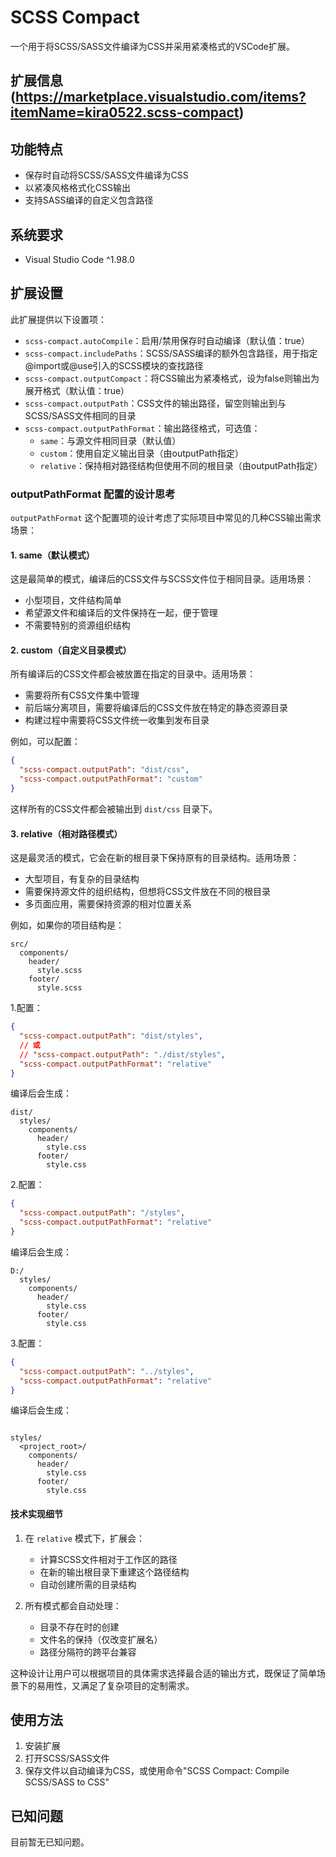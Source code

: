 # SCSS Compact

一个用于将SCSS/SASS文件编译为CSS并采用紧凑格式的VSCode扩展。

## 扩展信息(https://marketplace.visualstudio.com/items?itemName=kira0522.scss-compact)

## 功能特点

- 保存时自动将SCSS/SASS文件编译为CSS
- 以紧凑风格格式化CSS输出
- 支持SASS编译的自定义包含路径

## 系统要求

- Visual Studio Code ^1.98.0

## 扩展设置

此扩展提供以下设置项：

* `scss-compact.autoCompile`：启用/禁用保存时自动编译（默认值：true）
* `scss-compact.includePaths`：SCSS/SASS编译的额外包含路径，用于指定@import或@use引入的SCSS模块的查找路径
* `scss-compact.outputCompact`：将CSS输出为紧凑格式，设为false则输出为展开格式（默认值：true）
* `scss-compact.outputPath`：CSS文件的输出路径，留空则输出到与SCSS/SASS文件相同的目录
* `scss-compact.outputPathFormat`：输出路径格式，可选值：
  - `same`：与源文件相同目录（默认值）
  - `custom`：使用自定义输出目录（由outputPath指定）
  - `relative`：保持相对路径结构但使用不同的根目录（由outputPath指定）



          
### outputPathFormat 配置的设计思考

`outputPathFormat` 这个配置项的设计考虑了实际项目中常见的几种CSS输出需求场景：

#### 1. same（默认模式）

这是最简单的模式，编译后的CSS文件与SCSS文件位于相同目录。适用场景：
- 小型项目，文件结构简单
- 希望源文件和编译后的文件保持在一起，便于管理
- 不需要特别的资源组织结构

#### 2. custom（自定义目录模式）

所有编译后的CSS文件都会被放置在指定的目录中。适用场景：
- 需要将所有CSS文件集中管理
- 前后端分离项目，需要将编译后的CSS文件放在特定的静态资源目录
- 构建过程中需要将CSS文件统一收集到发布目录

例如，可以配置：
```json
{
  "scss-compact.outputPath": "dist/css",
  "scss-compact.outputPathFormat": "custom"
}
```
这样所有的CSS文件都会被输出到 `dist/css` 目录下。

#### 3. relative（相对路径模式）

这是最灵活的模式，它会在新的根目录下保持原有的目录结构。适用场景：
- 大型项目，有复杂的目录结构
- 需要保持源文件的组织结构，但想将CSS文件放在不同的根目录
- 多页面应用，需要保持资源的相对位置关系

例如，如果你的项目结构是：
```
src/
  components/
    header/
      style.scss
    footer/
      style.scss
```

1.配置：
```json
{
  "scss-compact.outputPath": "dist/styles",
  // 或
  // "scss-compact.outputPath": "./dist/styles",
  "scss-compact.outputPathFormat": "relative"
}
```

编译后会生成：
```
dist/
  styles/
    components/
      header/
        style.css
      footer/
        style.css
```
2.配置：
```json
{
  "scss-compact.outputPath": "/styles",
  "scss-compact.outputPathFormat": "relative"
}
```
编译后会生成：
```
D:/
  styles/
    components/
      header/
        style.css
      footer/
        style.css
```
3.配置：
```json
{
  "scss-compact.outputPath": "../styles",
  "scss-compact.outputPathFormat": "relative"
}
```

编译后会生成：
```

styles/
  <project_root>/
    components/
      header/
        style.css
      footer/
        style.css
```
#### 技术实现细节

1. 在 `relative` 模式下，扩展会：
   - 计算SCSS文件相对于工作区的路径
   - 在新的输出根目录下重建这个路径结构
   - 自动创建所需的目录结构

2. 所有模式都会自动处理：
   - 目录不存在时的创建
   - 文件名的保持（仅改变扩展名）
   - 路径分隔符的跨平台兼容

这种设计让用户可以根据项目的具体需求选择最合适的输出方式，既保证了简单场景下的易用性，又满足了复杂项目的定制需求。
        

## 使用方法

1. 安装扩展
2. 打开SCSS/SASS文件
3. 保存文件以自动编译为CSS，或使用命令"SCSS Compact: Compile SCSS/SASS to CSS"

## 已知问题

目前暂无已知问题。
